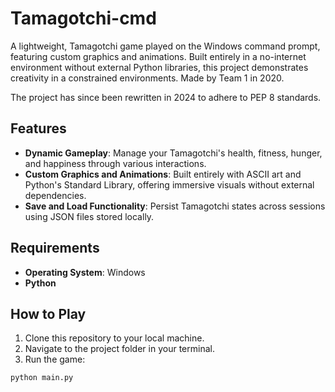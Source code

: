# Tamagotchi-cmd
A lightweight, Tamagotchi game played on the Windows command prompt, featuring custom graphics and animations. Built entirely in a no-internet environment without external Python libraries, this project demonstrates creativity in a constrained environments. Made by Team 1 in 2020.

The project has since been rewritten in 2024 to adhere to PEP 8 standards.

## Features
- **Dynamic Gameplay**: Manage your Tamagotchi's health, fitness, hunger, and happiness through various interactions.
- **Custom Graphics and Animations**: Built entirely with ASCII art and Python's Standard Library, offering immersive visuals without external dependencies.
- **Save and Load Functionality**: Persist Tamagotchi states across sessions using JSON files stored locally.

## Requirements
- **Operating System**: Windows
- **Python**

## How to Play
1. Clone this repository to your local machine.
2. Navigate to the project folder in your terminal.
3. Run the game:
```
python main.py
```

